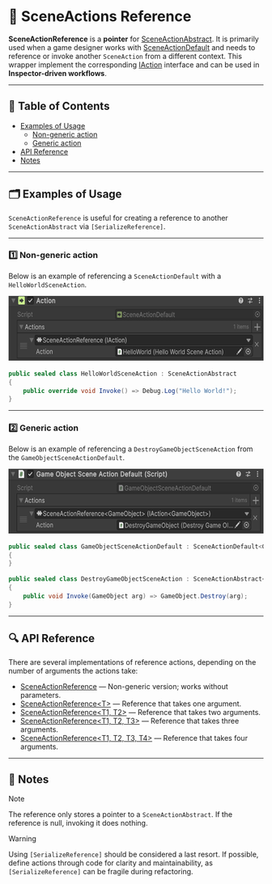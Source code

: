 # 🧩 SceneActions Reference

**SceneActionReference** is a **pointer** for [SceneActionAbstract](SceneActionsAbstract.md). It is primarily used when
a game designer works with [SceneActionDefault](SceneActionsDefault.md) and needs to reference or invoke another
`SceneAction` from a different context. This wrapper implement the corresponding [IAction](IActions.md) interface
and can be used in **Inspector-driven workflows**.

---

## 📑 Table of Contents

- [Examples of Usage](#-examples-of-usage)
    - [Non-generic action](#non-generic-action)
    - [Generic action](#generic-action)
- [API Reference](#-api-reference)
- [Notes](#-notes)

---

## 🗂 Examples of Usage

`SceneActionReference` is useful for creating a reference to another `SceneActionAbstract` via `[SerializeReference]`.

---

### 1️⃣ Non-generic action <div id="non-generic-action"></div>

Below is an example of referencing a `SceneActionDefault` with a `HelloWorldSceneAction`.

<img src="../../Images/SceneActionReference.png" alt="SceneActionReference non-generic example" width="" height="128">

```csharp
public sealed class HelloWorldSceneAction : SceneActionAbstract
{
    public override void Invoke() => Debug.Log("Hello World!");
}
```

---

### 2️⃣ Generic action <div id="generic-action"></div>

Below is an example of referencing a `DestroyGameObjectSceneAction` from the `GameObjectSceneActionDefault`.

<img src="../../Images/GameObjectSceneReference.png" alt="SceneActionReference generic example" width="" height="128">

```csharp
public sealed class GameObjectSceneActionDefault : SceneActionDefault<GameObject>
{
}
```

```csharp
public sealed class DestroyGameObjectSceneAction : SceneActionAbstract<GameObject>
{
    public void Invoke(GameObject arg) => GameObject.Destroy(arg);
}
```

---

## 🔍 API Reference

There are several implementations of reference actions, depending on the number of arguments the actions take:

- [SceneActionReference](SceneActionReference.md) — Non-generic version; works without parameters.
- [SceneActionReference&lt;T&gt;](SceneActionReference%601.md) — Reference that takes one argument.
- [SceneActionReference&lt;T1, T2&gt;](SceneActionReference%602.md) — Reference that takes two arguments.
- [SceneActionReference&lt;T1, T2, T3&gt;](SceneActionReference%603.md) — Reference that takes three arguments.
- [SceneActionReference&lt;T1, T2, T3, T4&gt;](SceneActionReference%604.md) — Reference that takes four arguments.

---

## 📝 Notes

> [!NOTE]  
> The reference only stores a pointer to a `SceneActionAbstract`. If the reference is null, invoking it does nothing.

> [!WARNING]  
> Using `[SerializeReference]` should be considered a last resort. If possible, define actions through code for clarity
> and maintainability, as `[SerializeReference]` can be fragile during refactoring.